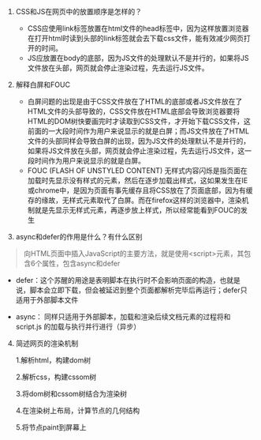 
1. CSS和JS在网页中的放置顺序是怎样的？
   * CSS应使用link标签放置在html文件的head标签中，因为这样放置浏览器在打开html时读到头部的link标签就会去下载css文件，能有效减少网页打开的时间。
   * JS应放置在body的底部，因为JS文件的处理默认不是并行的，如果将JS文件放在头部，网页就会停止渲染过程，先去运行JS文件。
  
2. 解释白屏和FOUC
   * 白屏问题的出现是由于CSS文件放在了HTML的底部或者JS文件放在了HTML文件的头部导致的，CSS文件放在HTML底部会导致浏览器要将HTML的DOM树快要画完时才读取到CSS文件，才开始下载CSS文件，这前面的一大段时间作为用户来说显示的就是白屏；而JS文件放在了HTML文件的头部同样会导致白屏的出现，因为JS文件的处理默认不是并行的，如果将JS文件放在头部，网页就会停止渲染过程，先去运行JS文件，这一段时间作为用户来说显示的就是白屏。
    * FOUC (FLASH OF UNSTYLED CONTENT) 无样式内容闪烁是指页面在加载时先显示没有样式的元素，然后在逐步加载出样式，这如果发生在IE或chrome中，是因为页面有事先缓存且将CSS放在了页面底部，因为有缓存的缘故，无样式元素取代了白屏。而在firefox这样的浏览器中，渲染机制就是先显示无样式元素，再逐步放上样式，所以经常能看到FOUC的发生
3. async和defer的作用是什么？有什么区别

> 向HTML页面中插入JavaScript的主要方法，就是使用\<script>元素，其包含6个属性，包含async和defer
  
  * defer：这个苏醒的用途是表明脚本在执行时不会影响页面的构造，也就是说，脚本会立即下载，但会被延迟到整个页面都解析完毕后再运行；defer只适用于外部脚本文件

  * async： 同样只适用于外部脚本，加载和渲染后续文档元素的过程将和 script.js 的加载与执行并行进行（异步）

4. 简述网页的渲染机制

    1.解析html，构建dom树
  
    2.解析css，构建cssom树
  
    3.将dom树和cssom树结合为渲染树
  
    4.在渲染树上布局，计算节点的几何结构
  
    5.将节点paint到屏幕上
